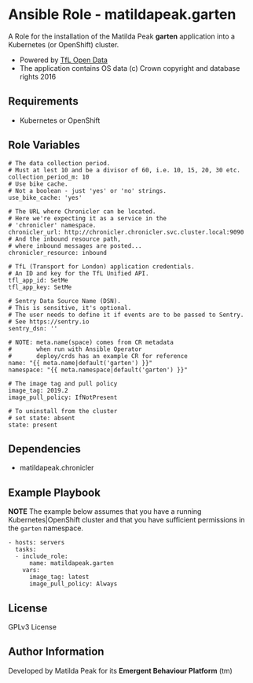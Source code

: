 Ansible Role - matildapeak.garten
=================================

A Role for the installation of the Matilda Peak **garten** application into a
Kubernetes (or OpenShift) cluster.

-   Powered by [TfL Open Data]
-   The application contains OS data
    (c) Crown copyright and database rights 2016

Requirements
------------

-   Kubernetes or OpenShift 

Role Variables
--------------

    # The data collection period.
    # Must at lest 10 and be a divisor of 60, i.e. 10, 15, 20, 30 etc.
    collection_period_m: 10
    # Use bike cache.
    # Not a boolean - just 'yes' or 'no' strings.
    use_bike_cache: 'yes'
    
    # The URL where Chronicler can be located.
    # Here we're expecting it as a service in the
    # 'chronicler' namespace.
    chronicler_url: http://chronicler.chronicler.svc.cluster.local:9090
    # And the inbound resource path,
    # where inbound messages are posted...
    chronicler_resource: inbound
    
    # TfL (Transport for London) application credentials.
    # An ID and key for the TfL Unified API.
    tfl_app_id: SetMe
    tfl_app_key: SetMe
    
    # Sentry Data Source Name (DSN).
    # This is sensitive, it's optional.
    # The user needs to define it if events are to be passed to Sentry.
    # See https://sentry.io
    sentry_dsn: ''

    # NOTE: meta.name(space) comes from CR metadata
    #       when run with Ansible Operator
    #       deploy/crds has an example CR for reference
    name: "{{ meta.name|default('garten') }}"
    namespace: "{{ meta.namespace|default('garten') }}"
    
    # The image tag and pull policy
    image_tag: 2019.2
    image_pull_policy: IfNotPresent
    
    # To uninstall from the cluster
    # set state: absent
    state: present

Dependencies
------------

-   matildapeak.chronicler

Example Playbook
----------------

**NOTE** The example below assumes that you have a running Kubernetes|OpenShift
cluster and that you have sufficient permissions in the `garten` namespace.

    - hosts: servers
      tasks:
      - include_role:
          name: matildapeak.garten
        vars:
          image_tag: latest
          image_pull_policy: Always

License
-------

GPLv3 License

Author Information
------------------

Developed by Matilda Peak for its **Emergent Behaviour Platform** (tm)

[tfl open data]: https://tfl.gov.uk/info-for/open-data-users/
